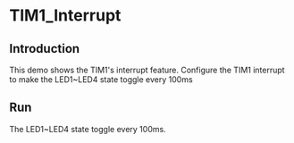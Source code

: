 # TIM1_Interrupt

## Introduction

This demo shows the TIM1's interrupt feature. 
Configure the TIM1 interrupt to make the LED1~LED4 state toggle every 100ms   

## Run

The LED1~LED4 state toggle every 100ms.
